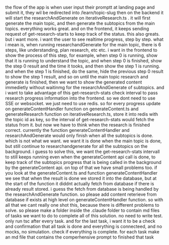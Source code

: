 the flow of the app is when user input their promptt at landing page and submit it, they wil be redirected into /learn/topic-slug then on the backend it will start the researchAndGenerate on iterativeResearch.ts . it will first generate the main topic, and then generate the subtopics from the main topics. everything works great. and on the frontend, it keeps sending request of get-research-starts to keep track of the status. this also greats. but i want more. i want the user to see realtime progress, step by step. what i mean is, when running researchandGenerate for the main topic, there is 6 steps, like understanding, plan research, etc etc. i want in the frontend to show the process of this step, for example, when step 0 is running, show that it is running to understand the topic, and when step 0 is finished, show the step 0 result and the time it tooks, and then show the step 1 is running. and when the step 1 is finished, do the same, hide the previous step 0 result to show the step 1 result, and so on until the main topic research and generate is finished, then we want to show the generated content immedietly without waitinmg for the researchAndGenerate of subtopics. and i want to take advantage of this get-research-stats check interval to pass research progress information into the frontend. so we dont need to use SSE or websocket. we just need to use redis. so for every progress update on generateContentHandler function on generateContent.ts and generateResearch function on iterativeResearch.ts, store it into redis with the topic id as key, so the interval of get-research-stats would fetch the status from it. but now we have to think when the research is finished correct. currently the function generateContentHandler and researchAndGenerate would only finish when all the subtopics is done. which is not what we want. we want it is done when the main topic is done, but still continue to researchandgenerate for all the subtopics on the background. i guess to solve this, we want the get-research-stats intervall to still keeps running even when the generateContent api call is done, to keep track of the subtopics progress that is being called in the background by the generateContent api. on top of that we have small problems too. if you look at the generateContent.ts and function generateContentHandler we see that when the result is done we stored it into the database, but at the start of the function it diddnt actually fetch from database if there is already result stored. i guess the fetch from database is being handled by the researchAndGenerate function. so please add content reterieve from database if exists at high level on generateContentHandler function. so with all that we cant really one shot this, because there is different problems to solve. so please make a folder inside the .claude folder to contain md files of tasks we want to do to complete all of this solution. no need to write test. only run tsc after every task. and for the last task, i want it to be a check and confirmation that all task is done and everything is connecteed, and no mocks, no simulation. check if everything is complete. for each task make an md file that contains the comperhensive prompt to finished that task